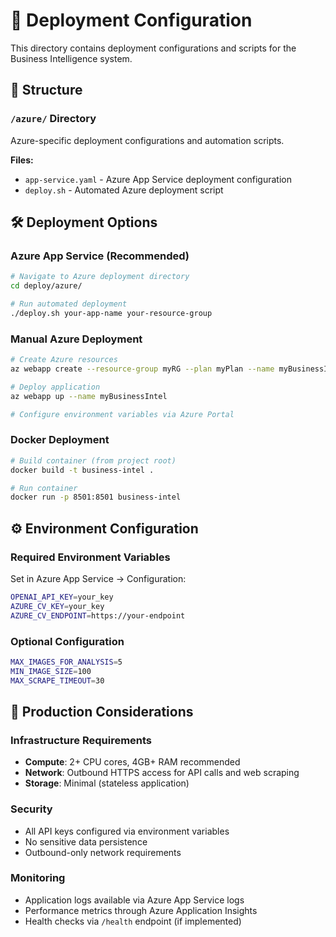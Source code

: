 # 🚀 Deployment Configuration

This directory contains deployment configurations and scripts for the Business Intelligence system.

## 📁 Structure

### `/azure/` Directory
Azure-specific deployment configurations and automation scripts.

**Files:**
- `app-service.yaml` - Azure App Service deployment configuration
- `deploy.sh` - Automated Azure deployment script

## 🛠️ Deployment Options

### Azure App Service (Recommended)
```bash
# Navigate to Azure deployment directory
cd deploy/azure/

# Run automated deployment
./deploy.sh your-app-name your-resource-group
```

### Manual Azure Deployment
```bash
# Create Azure resources
az webapp create --resource-group myRG --plan myPlan --name myBusinessIntel

# Deploy application
az webapp up --name myBusinessIntel

# Configure environment variables via Azure Portal
```

### Docker Deployment
```bash
# Build container (from project root)
docker build -t business-intel .

# Run container
docker run -p 8501:8501 business-intel
```

## ⚙️ Environment Configuration

### Required Environment Variables
Set in Azure App Service → Configuration:
```bash
OPENAI_API_KEY=your_key
AZURE_CV_KEY=your_key
AZURE_CV_ENDPOINT=https://your-endpoint
```

### Optional Configuration
```bash
MAX_IMAGES_FOR_ANALYSIS=5
MIN_IMAGE_SIZE=100
MAX_SCRAPE_TIMEOUT=30
```

## 🔧 Production Considerations

### Infrastructure Requirements
- **Compute**: 2+ CPU cores, 4GB+ RAM recommended
- **Network**: Outbound HTTPS access for API calls and web scraping
- **Storage**: Minimal (stateless application)

### Security
- All API keys configured via environment variables
- No sensitive data persistence
- Outbound-only network requirements

### Monitoring
- Application logs available via Azure App Service logs
- Performance metrics through Azure Application Insights
- Health checks via `/health` endpoint (if implemented)